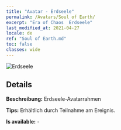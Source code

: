 ```yaml
---
title: "Avatar - Erdseele"
permalink: /Avatars/Soul of Earth/
excerpt: "Era of Chaos  Erdseele"
last_modified_at: 2021-04-27
locale: de
ref: "Soul of Earth.md"
toc: false
classes: wide
---
```

 ![Erdseele](/images/a/avatarFrame_53.png)

## Details

 **Beschreibung:** Erdseele-Avatarrahmen 

 **Tips:** Erhältlich durch Teilnahme am Ereignis. 

 **Is available:**  - 

